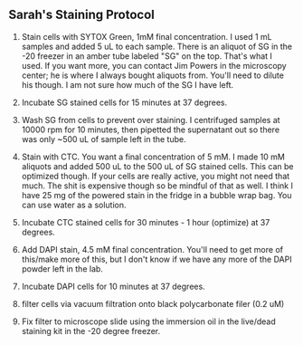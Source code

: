 ## Sarah's Staining Protocol

1. Stain cells with SYTOX Green, 1mM final concentration. I used 1 mL samples and added 5 uL to each sample. There is an aliquot of SG in the -20 freezer in an amber tube labeled "SG" on the top. That's what I used. If you want more, you can contact Jim Powers in the microscopy center; he is where I always bought aliquots from. You'll need to dilute his though. I am not sure how much of the SG I have left. 

2. Incubate SG stained cells for 15 minutes at 37 degrees. 

3. Wash SG from cells to prevent over staining. I centrifuged samples at 10000 rpm for 10 minutes, then pipetted the supernatant out so there was only ~500 uL of sample left in the tube. 

4. Stain with CTC. You want a final concentration of 5 mM. I made 10 mM aliquots and added 500 uL to the 500 uL of SG stained cells. This can be optimized though. If your cells are really active, you might not need that much. The shit is expensive though so be mindful of that as well. I think I have 25 mg of the powered stain in the fridge in a bubble wrap bag. You can use water as a solution. 

5. Incubate CTC stained cells for 30 minutes - 1 hour (optimize) at 37 degrees. 

6. Add DAPI stain, 4.5 mM final concentration. You'll need to get more of this/make more of this, but I don't know if we have any more of the DAPI powder left in the lab. 

7. Incubate DAPI cells for 10 minutes at 37 degrees. 

8. filter cells via vacuum filtration onto black polycarbonate filer (0.2 uM)

9. Fix filter to microscope slide using the immersion oil in the live/dead staining kit in the -20 degree freezer. 
